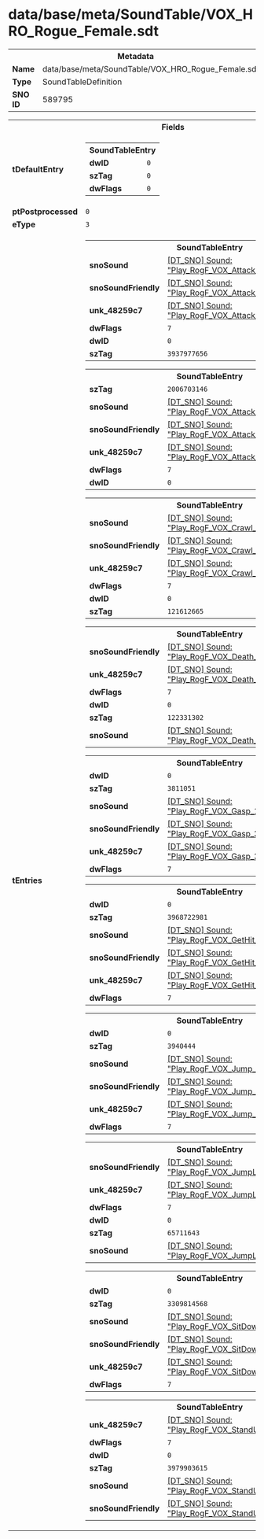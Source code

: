 <h1>data/base/meta/SoundTable/VOX_HRO_Rogue_Female.sdt</h1><table><tr><th colspan="100%">Metadata</th></tr><tr><td><b>Name</b></td><td>data/base/meta/SoundTable/VOX_HRO_Rogue_Female.sdt</td></tr><tr><td><b>Type</b></td><td>SoundTableDefinition</td></tr><tr><td><b>SNO ID</b></td><td>589795</td></tr></table>

<table><tr><th colspan="100%">Fields</th></tr><tr><td><b>tDefaultEntry</b></td><td><table><tr><th colspan="100%">SoundTableEntry</th></tr><tr><td><b>dwID</b></td><td><code>0</code></td></tr><tr><td><b>szTag</b></td><td><code>0</code></td></tr><tr><td><b>dwFlags</b></td><td><code>0</code></td></tr></table>

</td></tr><tr><td><b>ptPostprocessed</b></td><td><code>0</code></td></tr><tr><td><b>eType</b></td><td><code>3</code></td></tr><tr><td><b>tEntries</b></td><td><table><tr><th colspan="100%">SoundTableEntry</th></tr><tr><td><b>snoSound</b></td><td><a href="..\Sound\Play_RogF_VOX_Attack_Small_1P.snd">[DT_SNO] Sound: "Play_RogF_VOX_Attack_Small_1P"</a></td></tr><tr><td><b>snoSoundFriendly</b></td><td><a href="..\Sound\Play_RogF_VOX_Attack_Small_3P_Friendly.snd">[DT_SNO] Sound: "Play_RogF_VOX_Attack_Small_3P_Friendly"</a></td></tr><tr><td><b>unk_48259c7</b></td><td><a href="..\Sound\Play_RogF_VOX_Attack_Small_3P_Enemy.snd">[DT_SNO] Sound: "Play_RogF_VOX_Attack_Small_3P_Enemy"</a></td></tr><tr><td><b>dwFlags</b></td><td><code>7</code></td></tr><tr><td><b>dwID</b></td><td><code>0</code></td></tr><tr><td><b>szTag</b></td><td><code>3937977656</code></td></tr></table>


<table><tr><th colspan="100%">SoundTableEntry</th></tr><tr><td><b>szTag</b></td><td><code>2006703146</code></td></tr><tr><td><b>snoSound</b></td><td><a href="..\Sound\Play_RogF_VOX_Attack_Big_1P.snd">[DT_SNO] Sound: "Play_RogF_VOX_Attack_Big_1P"</a></td></tr><tr><td><b>snoSoundFriendly</b></td><td><a href="..\Sound\Play_RogF_VOX_Attack_Big_3P_Friendly.snd">[DT_SNO] Sound: "Play_RogF_VOX_Attack_Big_3P_Friendly"</a></td></tr><tr><td><b>unk_48259c7</b></td><td><a href="..\Sound\Play_RogF_VOX_Attack_Big_3P_Enemy.snd">[DT_SNO] Sound: "Play_RogF_VOX_Attack_Big_3P_Enemy"</a></td></tr><tr><td><b>dwFlags</b></td><td><code>7</code></td></tr><tr><td><b>dwID</b></td><td><code>0</code></td></tr></table>


<table><tr><th colspan="100%">SoundTableEntry</th></tr><tr><td><b>snoSound</b></td><td><a href="..\Sound\Play_RogF_VOX_Crawl_1P.snd">[DT_SNO] Sound: "Play_RogF_VOX_Crawl_1P"</a></td></tr><tr><td><b>snoSoundFriendly</b></td><td><a href="..\Sound\Play_RogF_VOX_Crawl_3P_Friendly.snd">[DT_SNO] Sound: "Play_RogF_VOX_Crawl_3P_Friendly"</a></td></tr><tr><td><b>unk_48259c7</b></td><td><a href="..\Sound\Play_RogF_VOX_Crawl_3P_Enemy.snd">[DT_SNO] Sound: "Play_RogF_VOX_Crawl_3P_Enemy"</a></td></tr><tr><td><b>dwFlags</b></td><td><code>7</code></td></tr><tr><td><b>dwID</b></td><td><code>0</code></td></tr><tr><td><b>szTag</b></td><td><code>121612665</code></td></tr></table>


<table><tr><th colspan="100%">SoundTableEntry</th></tr><tr><td><b>snoSoundFriendly</b></td><td><a href="..\Sound\Play_RogF_VOX_Death_3P_Friendly.snd">[DT_SNO] Sound: "Play_RogF_VOX_Death_3P_Friendly"</a></td></tr><tr><td><b>unk_48259c7</b></td><td><a href="..\Sound\Play_RogF_VOX_Death_3P_Enemy.snd">[DT_SNO] Sound: "Play_RogF_VOX_Death_3P_Enemy"</a></td></tr><tr><td><b>dwFlags</b></td><td><code>7</code></td></tr><tr><td><b>dwID</b></td><td><code>0</code></td></tr><tr><td><b>szTag</b></td><td><code>122331302</code></td></tr><tr><td><b>snoSound</b></td><td><a href="..\Sound\Play_RogF_VOX_Death_1P.snd">[DT_SNO] Sound: "Play_RogF_VOX_Death_1P"</a></td></tr></table>


<table><tr><th colspan="100%">SoundTableEntry</th></tr><tr><td><b>dwID</b></td><td><code>0</code></td></tr><tr><td><b>szTag</b></td><td><code>3811051</code></td></tr><tr><td><b>snoSound</b></td><td><a href="..\Sound\Play_RogF_VOX_Gasp_1P.snd">[DT_SNO] Sound: "Play_RogF_VOX_Gasp_1P"</a></td></tr><tr><td><b>snoSoundFriendly</b></td><td><a href="..\Sound\Play_RogF_VOX_Gasp_3P_Friendly.snd">[DT_SNO] Sound: "Play_RogF_VOX_Gasp_3P_Friendly"</a></td></tr><tr><td><b>unk_48259c7</b></td><td><a href="..\Sound\Play_RogF_VOX_Gasp_3P_Enemy.snd">[DT_SNO] Sound: "Play_RogF_VOX_Gasp_3P_Enemy"</a></td></tr><tr><td><b>dwFlags</b></td><td><code>7</code></td></tr></table>


<table><tr><th colspan="100%">SoundTableEntry</th></tr><tr><td><b>dwID</b></td><td><code>0</code></td></tr><tr><td><b>szTag</b></td><td><code>3968722981</code></td></tr><tr><td><b>snoSound</b></td><td><a href="..\Sound\Play_RogF_VOX_GetHit_1P.snd">[DT_SNO] Sound: "Play_RogF_VOX_GetHit_1P"</a></td></tr><tr><td><b>snoSoundFriendly</b></td><td><a href="..\Sound\Play_RogF_VOX_GetHit_3PFriendly.snd">[DT_SNO] Sound: "Play_RogF_VOX_GetHit_3PFriendly"</a></td></tr><tr><td><b>unk_48259c7</b></td><td><a href="..\Sound\Play_RogF_VOX_GetHit_3P_Enemy.snd">[DT_SNO] Sound: "Play_RogF_VOX_GetHit_3P_Enemy"</a></td></tr><tr><td><b>dwFlags</b></td><td><code>7</code></td></tr></table>


<table><tr><th colspan="100%">SoundTableEntry</th></tr><tr><td><b>dwID</b></td><td><code>0</code></td></tr><tr><td><b>szTag</b></td><td><code>3940444</code></td></tr><tr><td><b>snoSound</b></td><td><a href="..\Sound\Play_RogF_VOX_Jump_1P.snd">[DT_SNO] Sound: "Play_RogF_VOX_Jump_1P"</a></td></tr><tr><td><b>snoSoundFriendly</b></td><td><a href="..\Sound\Play_RogF_VOX_Jump_3P_Friendly.snd">[DT_SNO] Sound: "Play_RogF_VOX_Jump_3P_Friendly"</a></td></tr><tr><td><b>unk_48259c7</b></td><td><a href="..\Sound\Play_RogF_VOX_Jump_3P_Enemy.snd">[DT_SNO] Sound: "Play_RogF_VOX_Jump_3P_Enemy"</a></td></tr><tr><td><b>dwFlags</b></td><td><code>7</code></td></tr></table>


<table><tr><th colspan="100%">SoundTableEntry</th></tr><tr><td><b>snoSoundFriendly</b></td><td><a href="..\Sound\Play_RogF_VOX_JumpLand_3P_Friendly.snd">[DT_SNO] Sound: "Play_RogF_VOX_JumpLand_3P_Friendly"</a></td></tr><tr><td><b>unk_48259c7</b></td><td><a href="..\Sound\Play_RogF_VOX_JumpLand_3P_Enemy.snd">[DT_SNO] Sound: "Play_RogF_VOX_JumpLand_3P_Enemy"</a></td></tr><tr><td><b>dwFlags</b></td><td><code>7</code></td></tr><tr><td><b>dwID</b></td><td><code>0</code></td></tr><tr><td><b>szTag</b></td><td><code>65711643</code></td></tr><tr><td><b>snoSound</b></td><td><a href="..\Sound\Play_RogF_VOX_JumpLand_1P.snd">[DT_SNO] Sound: "Play_RogF_VOX_JumpLand_1P"</a></td></tr></table>


<table><tr><th colspan="100%">SoundTableEntry</th></tr><tr><td><b>dwID</b></td><td><code>0</code></td></tr><tr><td><b>szTag</b></td><td><code>3309814568</code></td></tr><tr><td><b>snoSound</b></td><td><a href="..\Sound\Play_RogF_VOX_SitDown_1P.snd">[DT_SNO] Sound: "Play_RogF_VOX_SitDown_1P"</a></td></tr><tr><td><b>snoSoundFriendly</b></td><td><a href="..\Sound\Play_RogF_VOX_SitDown_3P_Friendly.snd">[DT_SNO] Sound: "Play_RogF_VOX_SitDown_3P_Friendly"</a></td></tr><tr><td><b>unk_48259c7</b></td><td><a href="..\Sound\Play_RogF_VOX_SitDown_3P_Enemy.snd">[DT_SNO] Sound: "Play_RogF_VOX_SitDown_3P_Enemy"</a></td></tr><tr><td><b>dwFlags</b></td><td><code>7</code></td></tr></table>


<table><tr><th colspan="100%">SoundTableEntry</th></tr><tr><td><b>unk_48259c7</b></td><td><a href="..\Sound\Play_RogF_VOX_StandUp_3P_Enemy.snd">[DT_SNO] Sound: "Play_RogF_VOX_StandUp_3P_Enemy"</a></td></tr><tr><td><b>dwFlags</b></td><td><code>7</code></td></tr><tr><td><b>dwID</b></td><td><code>0</code></td></tr><tr><td><b>szTag</b></td><td><code>3979903615</code></td></tr><tr><td><b>snoSound</b></td><td><a href="..\Sound\Play_RogF_VOX_StandUp_1P.snd">[DT_SNO] Sound: "Play_RogF_VOX_StandUp_1P"</a></td></tr><tr><td><b>snoSoundFriendly</b></td><td><a href="..\Sound\Play_RogF_VOX_StandUp_3P_Friendly.snd">[DT_SNO] Sound: "Play_RogF_VOX_StandUp_3P_Friendly"</a></td></tr></table>


</td></tr></table>

